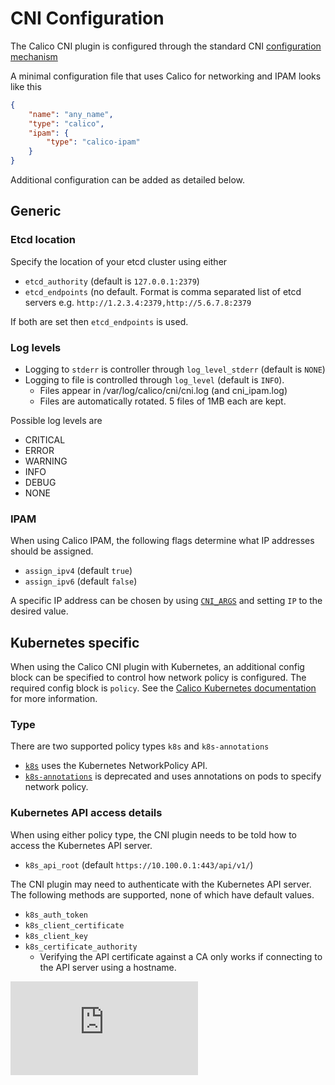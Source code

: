 # CNI Configuration

The Calico CNI plugin is configured through the standard CNI [configuration mechanism](https://github.com/appc/cni/blob/master/SPEC.md#network-configuration)

A minimal configuration file that uses Calico for networking and IPAM looks like this
```json
{
    "name": "any_name",
    "type": "calico",
    "ipam": {
        "type": "calico-ipam"
    }
}
```

Additional configuration can be added as detailed below.

## Generic
### Etcd location
Specify the location of your etcd cluster using either
* `etcd_authority` (default is `127.0.0.1:2379`)
* `etcd_endpoints` (no default. Format is comma separated list of etcd servers e.g. `http://1.2.3.4:2379,http://5.6.7.8:2379`

If both are set then `etcd_endpoints` is used.

### Log levels
* Logging to `stderr` is controller through `log_level_stderr` (default is `NONE`)
* Logging to file is controlled through `log_level` (default is `INFO`).
  * Files appear in /var/log/calico/cni/cni.log (and cni_ipam.log)
  * Files are automatically rotated. 5 files of 1MB each are kept.

Possible log levels are
* CRITICAL
* ERROR
* WARNING
* INFO
* DEBUG
* NONE

### IPAM
When using Calico IPAM, the following flags determine what IP addresses should be assigned.
* `assign_ipv4` (default `true`)
* `assign_ipv6` (default `false`)

A specific IP address can be chosen by using [`CNI_ARGS`](https://github.com/appc/cni/blob/master/SPEC.md#parameters) and setting `IP` to the desired value.

## Kubernetes specific

When using the Calico CNI plugin with Kubernetes, an additional config block can be specified to control how network policy is configured. The required config block is `policy`. See the [Calico Kubernetes documentation](https://github.com/projectcalico/calico-containers/tree/master/docs/cni/kubernetes) for more information.

### Type
There are two supported policy types `k8s` and `k8s-annotations`
* [`k8s`](https://github.com/projectcalico/calico-containers/blob/master/docs/cni/kubernetes/NetworkPolicy.md) uses the Kubernetes NetworkPolicy API.
* [`k8s-annotations`](https://github.com/projectcalico/calico-containers/blob/master/docs/cni/kubernetes/AnnotationPolicy.md) is deprecated and uses annotations on pods to specify network policy.

### Kubernetes API access details
When using either policy type, the CNI plugin needs to be told how to access the Kubernetes API server.
* `k8s_api_root` (default `https://10.100.0.1:443/api/v1/`)

The CNI plugin may need to authenticate with the Kubernetes API server. The following methods are supported, none of which have default values.
* `k8s_auth_token`
* `k8s_client_certificate`
* `k8s_client_key`
* `k8s_certificate_authority`
	* Verifying the API certificate against a CA only works if connecting to the API server using a hostname.


[![Analytics](https://calico-ga-beacon.appspot.com/UA-52125893-3/calico-cni/configuration.md?pixel)](https://github.com/igrigorik/ga-beacon)

